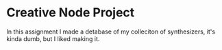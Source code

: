 # Creative Node Project
In this assignment I made a detabase of my colleciton of synthesizers, it's kinda dumb, but I liked making it.


